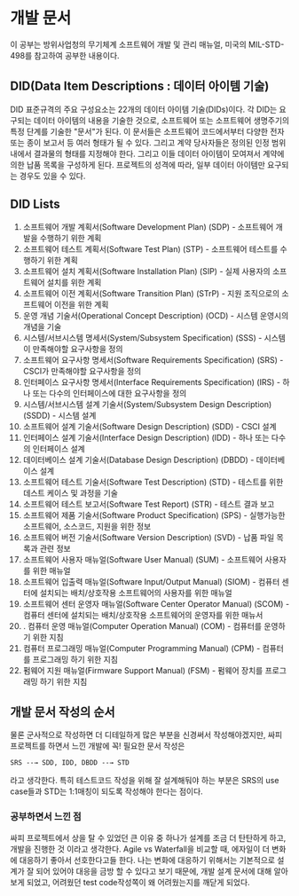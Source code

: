 # 개발 문서

이 공부는 방위사업청의 무기체계 소프트웨어 개발 및 관리 매뉴얼, 미국의 MIL-STD-498를 참고하여 공부한 내용이다.

## DID(Data Item Descriptions : 데이터 아이템 기술)
DID 표준규격의 주요 구성요소는 22개의 데이터 아이템 기술(DIDs)이다. 각 DID는 요구되는 데이터 아이템의 내용을 기술한 것으로, 소프트웨어 또는 소프트웨어 생명주기의 특정 단계를 기술한 "문서"가 된다. 이 문서들은 소프트웨어 코드에서부터 다양한 전자 또는 종이 보고서 등 여러 형태가 될 수 있다. 그리고 계약 당사자들은 정의된 인정 범위 내에서 결과물의 형태를 지정해야 한다. 그리고 이들 데이터 아이템이 모여져서 계약에 의한 납품 목록을 구성하게 된다. 프로젝트의 성격에 따라, 일부 데이터 아이템만 요구되는 경우도 있을 수 있다.

## DID Lists

1. 소프트웨어 개발 계획서(Software Development Plan) (SDP) - 소프트웨어 개발을 수행하기 위한 계획
2. 소프트웨어 테스트 계획서(Software Test Plan) (STP) - 소프트웨어 테스트를 수행하기 위한 계획
3. 소프트웨어 설치 계획서(Software Installation Plan) (SIP) - 실제 사용자의 소프트웨어 설치를 위한 계획
4. 소프트웨어 이전 계획서(Software Transition Plan) (STrP) - 지원 조직으로의 소프트웨어 이전을 위한 계획
5. 운영 개념 기술서(Operational Concept Description) (OCD) - 시스템 운영시의 개념을 기술
6. 시스템/서브시스템 명세서(System/Subsystem Specification) (SSS) - 시스템이 만족해야할 요구사항을 정의
7. 소프트웨어 요구사항 명세서(Software Requirements Specification) (SRS) - CSCI가 만족해야할 요구사항을 정의
8. 인터페이스 요구사항 명세서(Interface Requirements Specification) (IRS) - 하나 또는 다수의 인터페이스에 대한 요구사항을 정의
9. 시스템/서브시스템 설계 기술서(System/Subsystem Design Description) (SSDD) - 시스템 설계
10. 소프트웨어 설계 기술서(Software Design Description) (SDD) - CSCI 설계
11. 인터페이스 설계 기술서(Interface Design Description) (IDD) - 하나 또는 다수의 인터페이스 설계
12. 데이터베이스 설계 기술서(Database Design Description) (DBDD) - 데이터베이스 설계
13. 소프트웨어 테스트 기술서(Software Test Description) (STD) - 테스트를 위한 데스트 케이스 및 과정을 기술
14. 소프트웨어 테스트 보고서(Software Test Report) (STR) - 테스트 결과 보고
15. 소프트웨어 제품 기술서(Software Product Specification) (SPS) - 실행가능한 소프트웨어, 소스코드, 지원을 위한 정보
16. 소프트웨어 버전 기술서(Software Version Description) (SVD) - 납품 파일 목록과 관련 정보
17. 소프트웨어 사용자 매뉴얼(Software User Manual) (SUM) - 소프트웨어 사용자를 위한 매뉴얼
18. 소프트웨어 입출력 매뉴얼(Software Input/Output Manual) (SIOM) - 컴퓨터 센터에 설치되는 배치/상호작용 소프트웨어의 사용자를 위한 매뉴얼
19. 소프트웨어 센터 운영자 매뉴얼(Software Center Operator Manual) (SCOM) - 컴퓨터 센터에 설치되는 배치/상호작용 소프트웨어의 운영자를 위한 매뉴서
20. . 컴퓨터 운영 매뉴얼(Computer Operation Manual) (COM) - 컴퓨터를 운영하기 위한 지침
21. 컴퓨터 프로그래밍 매뉴얼(Computer Programming Manual) (CPM) - 컴퓨터를 프로그래밍 하기 위한 지침
22. 펌웨어 지원 매뉴얼(Firmware Support Manual) (FSM) - 펌웨어 장치를 프로그래밍 하기 위한 지침

## 개발 문서 작성의 순서
물론 군사적으로 작성하면 더 디테일하게 많은 부분을 신경써서 작성해야겠지만, 싸피 프로젝트를 하면서 느낀 개발에 꼭! 필요한 문서 작성은
```
SRS --→ SDD, IDD, DBDD --→ STD
```
라고 생각한다. 특히 테스트코드 작성을 위해 잘 설계해둬야 하는 부분은 SRS의 use case들과 STD는 1:1매칭이 되도록 작성해야 한다는 점이다.

### 공부하면서 느낀 점
싸피 프로젝트에서 상을 탈 수 있었던 큰 이유 중 하나가 설계를 조금 더 탄탄하게 하고, 개발을 진행한 것 이라고 생각한다. Agile vs Waterfall을 비교할 때, 에자일이 더 변화에 대응하기 좋아서 선호한다고들 한다. 나는 변화에 대응하기 위해서는 기본적으로 설계가 잘 되어 있어야 대응을 금방 할 수 있다고 보기 때문에, 개발 설계 문서에 대해 알아보게 되었고, 어려웠던 test code작성쪽이 왜 어려웠는지를 깨닫게 되었다. 
